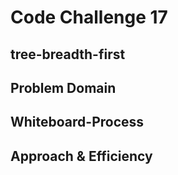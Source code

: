 # Code Challenge 17

## tree-breadth-first

## Problem Domain



## Whiteboard-Process



## Approach & Efficiency


